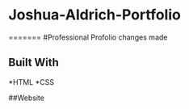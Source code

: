 # Joshua-Aldrich-Portfolio
=======
#Professional Profolio changes made

## Built With
*HTML
*CSS

##Website


